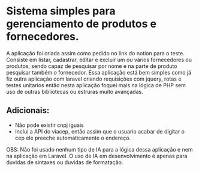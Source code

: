 # Sistema simples para gerenciamento de produtos e fornecedores.
A aplicação foi criada assim como pedido no link do notion para o teste. Consiste em listar, cadastrar, editar e excluir um ou vários fornecedores ou produtos, sendo capaz de pesquisar por nome e na parte de produto pesquisar também o fornecedor.
Essa aplicação está bem simples como já fiz outra aplicação com laravel criando requisições com jquery, rotas e testes unitarios então nesta aplicação foquei mais na lógica de PHP sem uso de outras bibliotecas ou estruras muito avançadas.  

## Adicionais:
- Não pode existir cnpj iguais
- Inclui a API do viacep, então assim que o usuario acabar de digitar o cep ele preeche automaticamente o endereço.

OBS: Não foi usado nenhum tipo de IA para a lógica dessa aplicação e nem na aplicação em Laravel. O uso de IA em desenvolvimento é apenas para duvidas de sintaxes ou duvidas de formatação.

